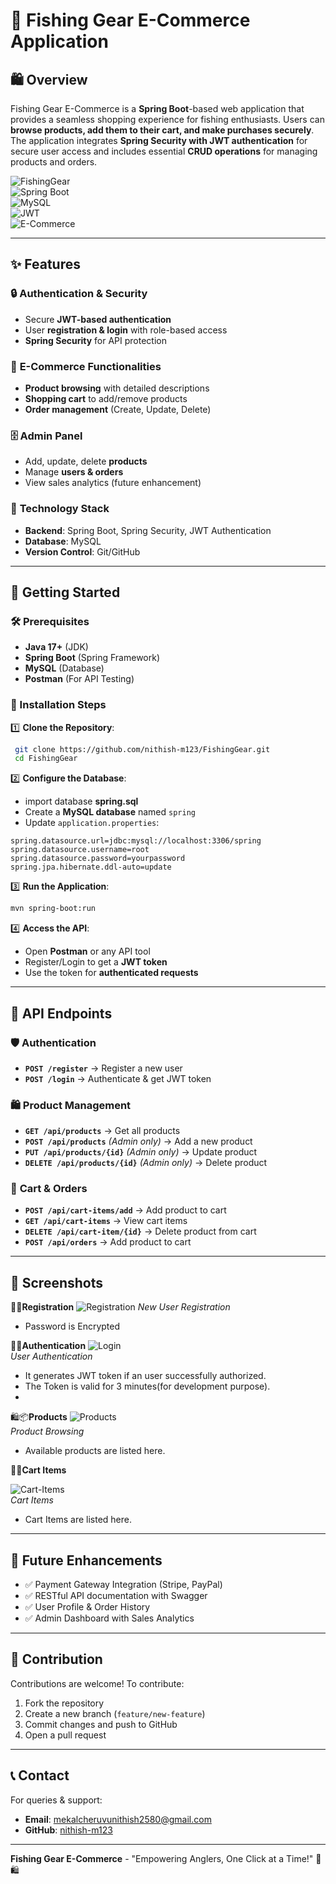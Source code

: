 # 🎣 Fishing Gear E-Commerce Application

## 🛍️ Overview
Fishing Gear E-Commerce is a **Spring Boot**-based web application that provides a seamless shopping experience for fishing enthusiasts. Users can **browse products, add them to their cart, and make purchases securely**. The application integrates **Spring Security with JWT authentication** for secure user access and includes essential **CRUD operations** for managing products and orders.

![FishingGear](https://img.shields.io/badge/FishingGear-Shop%20Fishing%20Essentials-blue?style=for-the-badge&logo=spring&logoColor=white)  
![Spring Boot](https://img.shields.io/badge/Spring%20Boot-Backend-green?style=for-the-badge&logo=springboot&logoColor=white)  
![MySQL](https://img.shields.io/badge/MySQL-Database-orange?style=for-the-badge&logo=mysql&logoColor=white)  
![JWT](https://img.shields.io/badge/JWT-Authentication-red?style=for-the-badge&logo=jsonwebtokens&logoColor=white)  
![E-Commerce](https://img.shields.io/badge/E--Commerce-Application-purple?style=for-the-badge&logo=google-shopping&logoColor=white)  

---

## ✨ Features

### 🔒 **Authentication & Security**
- Secure **JWT-based authentication**
- User **registration & login** with role-based access
- **Spring Security** for API protection

### 🛒 **E-Commerce Functionalities**
- **Product browsing** with detailed descriptions
- **Shopping cart** to add/remove products
- **Order management** (Create, Update, Delete)

### 🗄️ **Admin Panel**
- Add, update, delete **products**
- Manage **users & orders**
- View sales analytics (future enhancement)

### 💾 **Technology Stack**
- **Backend**: Spring Boot, Spring Security, JWT Authentication
- **Database**: MySQL
- **Version Control**: Git/GitHub

---

## 🚀 Getting Started

### 🛠 Prerequisites
- **Java 17+** (JDK)
- **Spring Boot** (Spring Framework)
- **MySQL** (Database)
- **Postman** (For API Testing)

### 📌 Installation Steps

1️⃣ **Clone the Repository**:
```bash
 git clone https://github.com/nithish-m123/FishingGear.git
 cd FishingGear
```

2️⃣ **Configure the Database**:
- import database **spring.sql**
- Create a **MySQL database** named `spring`
- Update `application.properties`:
```properties
spring.datasource.url=jdbc:mysql://localhost:3306/spring
spring.datasource.username=root
spring.datasource.password=yourpassword
spring.jpa.hibernate.ddl-auto=update
```

3️⃣ **Run the Application**:
```bash
mvn spring-boot:run
```

4️⃣ **Access the API**:
- Open **Postman** or any API tool
- Register/Login to get a **JWT token**
- Use the token for **authenticated requests**

---

## 🔗 API Endpoints

### 🛡️ **Authentication**
- **`POST /register`** → Register a new user
- **`POST /login`** → Authenticate & get JWT token

### 🛍️ **Product Management**
- **`GET /api/products`** → Get all products
- **`POST /api/products`** *(Admin only)* → Add a new product
- **`PUT /api/products/{id}`** *(Admin only)* → Update product
- **`DELETE /api/products/{id}`** *(Admin only)* → Delete product

### 🛒 **Cart & Orders**
- **`POST /api/cart-items/add`** → Add product to cart
- **`GET /api/cart-items`** → View cart items
- **`DELETE /api/cart-item/{id}`**  → Delete product from cart
-  **`POST /api/orders`** → Add product to cart

---

## 📸 Screenshots
🔐✅**Registration** 
![Registration](Fishing%20Gear/new%20User.png)
*New User Registration*
- Password is Encrypted

🔐✅**Authentication** 
![Login](Fishing%20Gear/Login.png)  
*User Authentication*
- It generates JWT token if an user successfully authorized.
- The Token is valid for 3 minutes(for development purpose).
- 
 🛍️📦**Products**
![Products](Fishing%20Gear/products.png)  
*Product Browsing*
- Available products are listed here.

🛒🧾**Cart Items**

![Cart-Items](Fishing%20Gear/cart-items.png)  
*Cart Items*
- Cart Items are listed here.

---

## 🔮 Future Enhancements
- ✅ Payment Gateway Integration (Stripe, PayPal)
- ✅ RESTful API documentation with Swagger
- ✅ User Profile & Order History
- ✅ Admin Dashboard with Sales Analytics

---

## 🤝 Contribution
Contributions are welcome! To contribute:
1. Fork the repository
2. Create a new branch (`feature/new-feature`)
3. Commit changes and push to GitHub
4. Open a pull request

---

## 📞 Contact
For queries & support:
- **Email**: mekalcheruvunithish2580@gmail.com
- **GitHub**: [nithish-m123](https://github.com/nithish-m123)

---

**Fishing Gear E-Commerce** - "Empowering Anglers, One Click at a Time!" 🎣🛍️

